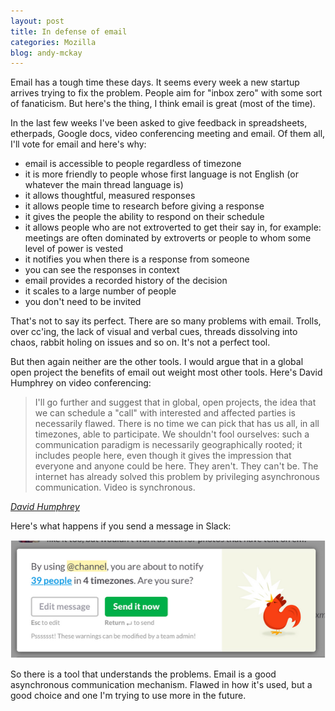 ```yaml
---
layout: post
title: In defense of email
categories: Mozilla
blog: andy-mckay
---
```


Email has a tough time these days. It seems every week a new startup arrives trying to fix the problem. People aim for "inbox zero" with some sort of fanaticism. But here's the thing, I think email is great (most of the time).

In the last few weeks I've been asked to give feedback in spreadsheets, etherpads, Google docs, video conferencing meeting and email. Of them all, I'll vote for email and here's why:

* email is accessible to people regardless of timezone
* it is more friendly to people whose first language is not English (or whatever the main thread language is)
* it allows thoughtful, measured responses
* it allows people time to research before giving a response
* it gives the people the ability to respond on their schedule
* it allows people who are not extroverted to get their say in, for example: meetings are often dominated by extroverts or people to whom some level of power is vested
* it notifies you when there is a response from someone
* you can see the responses in context
* email provides a recorded history of the decision
* it scales to a large number of people
* you don't need to be invited

That's not to say its perfect. There are so many problems with email. Trolls, over cc'ing, the lack of visual and verbal cues, threads dissolving into chaos, rabbit holing on issues and so on. It's not a perfect tool.

But then again neither are the other tools. I would argue that in a global open project the benefits of email out weight most other tools. Here's David Humphrey on video conferencing:

<blockquote>
I'll go further and suggest that in global, open projects, the idea that we can schedule a "call" with interested and affected parties is necessarily flawed. There is no time we can pick that has us all, in all timezones, able to participate. We shouldn't fool ourselves: such a communication paradigm is necessarily geographically rooted; it includes people here, even though it gives the impression that everyone and anyone could be here. They aren't. They can't be. The internet has already solved this problem by privileging asynchronous communication. Video is synchronous.
</blockquote>
<cite><a href="http://blog.humphd.org/video-killed-the-radio-star/">David Humphrey</a></cite>

Here's what happens if you send a message in Slack:

<img src="/files/slack.png">

So there is a tool that understands the problems. Email is a good asynchronous communication mechanism. Flawed in how it's used, but a good choice and one I'm trying to use more in the future.
